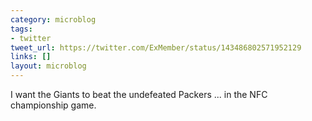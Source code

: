 ```yaml
---
category: microblog
tags:
- twitter
tweet_url: https://twitter.com/ExMember/status/143486802571952129
links: []
layout: microblog
---
```

I want the Giants to beat the undefeated Packers ... in the NFC championship game.

